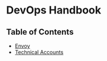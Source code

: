 <!-- DOCTOC SKIP -->
# DevOps Handbook

## Table of Contents

* [Envoy](envoy.md)
* [Technical Accounts](technical-accounts.md)


